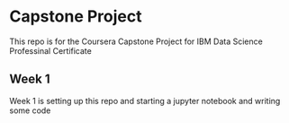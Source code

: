 # Capstone Project

This repo is for the Coursera Capstone Project for IBM Data Science Professinal Certificate


## Week 1

Week 1 is setting up this repo and starting a jupyter notebook and writing some code
